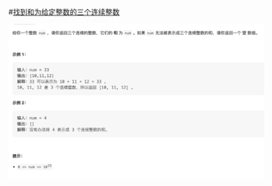 #[找到和为给定整数的三个连续整数](https://leetcode.cn/problems/find-three-consecutive-integers-that-sum-to-a-given-number/)

<img src="./question.jpg" alt="找到和为给定整数的三个连续整数"/>

